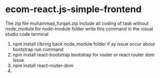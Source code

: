 # ecom-react.js-simple-frontend 
The zip file muhammad_furqan.zip include all coding of task without node_module
for node-module folder write this command in the visual studio code terminal
1) npm install   //bring back node_module folder
   if ay issue occur about bootstrap run command
2) npm install react-bootstrap bootstrap
   for router or react router dom issue
3) npm install react-router-dom
4) 
